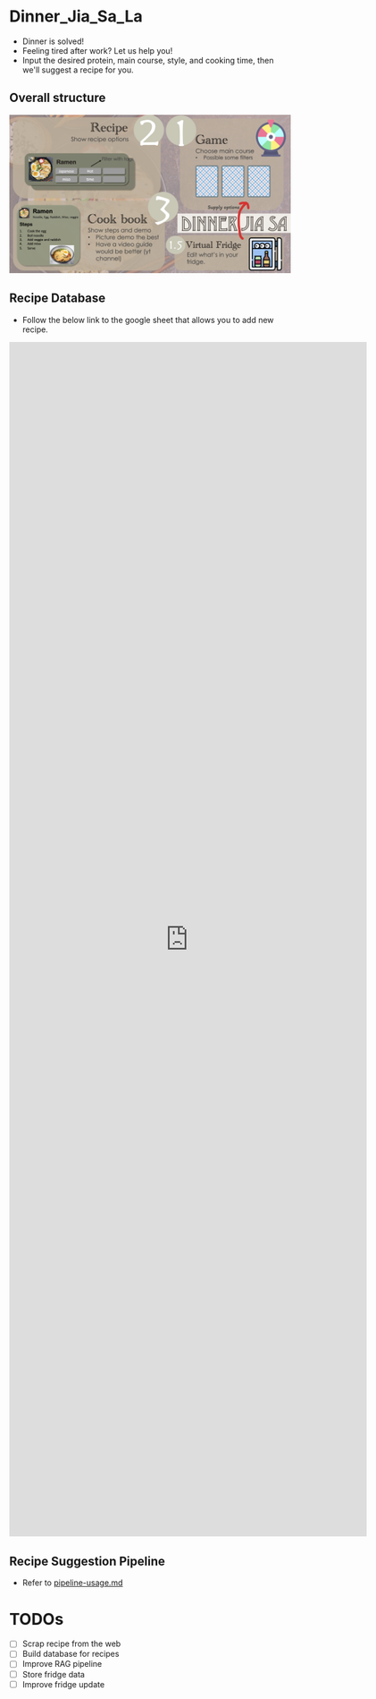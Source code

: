 # Dinner_Jia_Sa_La
- Dinner is solved!
- Feeling tired after work? Let us help you! 
- Input the desired protein, main course, style, and cooking time, then we'll suggest a recipe for you.

## Overall structure 

![Dinner Jia Sa overall structure](imgs/dinner_jia_sa_overview.png?raw=true)

## Recipe Database
- Follow the below link to the google sheet that allows you to add new recipe.
<iframe src="https://docs.google.com/forms/d/e/1FAIpQLSfxTS-lDOGvB1GE9Ih5A2HRuqPFw5pG_E3FmQlicuTdkbVvCw/viewform?embedded=true" width="640" height="2135" frameborder="0" marginheight="0" marginwidth="0">載入中…</iframe>

## Recipe Suggestion Pipeline
- Refer to [pipeline-usage.md](docs/pipeline-usage.md)


# TODOs
- [ ] Scrap recipe from the web
- [ ] Build database for recipes
- [ ] Improve RAG pipeline
- [ ] Store fridge data
- [ ] Improve fridge update
